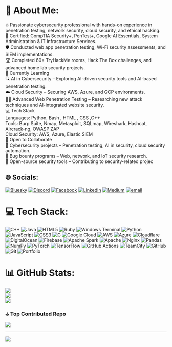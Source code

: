 # 💫 About Me:
🔥 Passionate cybersecurity professional with hands-on experience in penetration testing, network security, cloud security, and ethical hacking.<br>📜 Certified: CompTIA Security+, PenTest+, Google AI Essentials, System Administration & IT Infrastructure Services.<br>🛡️ Conducted web app penetration testing, Wi-Fi security assessments, and SIEM implementations.<br>🏆 Completed 60+ TryHackMe rooms, Hack The Box challenges, and advanced home lab security projects.<br>🌱 Currently Learning<br>🔍 AI in Cybersecurity – Exploring AI-driven security tools and AI-based penetration testing.<br>☁️ Cloud Security – Securing AWS, Azure, and GCP environments.<br>🏴‍☠️ Advanced Web Penetration Testing – Researching new attack techniques and AI-integrated website security.<br>💻 Tech Stack<br>Languages: Python, Bash , HTML , CSS ,C++ <br>Tools: Burp Suite, Nmap, Metasploit, SQLmap, Wireshark, Hashcat, Aircrack-ng, OWASP ZAP<br>Cloud Security: AWS, Azure, Elastic SIEM<br>💞️ Open to Collaborate<br>🔹 Cybersecurity projects – Penetration testing, AI in security, cloud security automation.<br>🔹 Bug bounty programs – Web, network, and IoT security research.<br>🔹 Open-source security tools – Contributing to security-related projec


## 🌐 Socials:
[![Bluesky](https://img.shields.io/badge/bluesky-0285FF?style=for-the-badge&logo=bluesky&logoColor=%23FFFFFF)](https://bsky.app/profile/Blackpanda999) [![Discord](https://img.shields.io/badge/Discord-%237289DA.svg?logo=discord&logoColor=white)](https://discord.gg/Blackpand999) [![Facebook](https://img.shields.io/badge/Facebook-%231877F2.svg?logo=Facebook&logoColor=white)](https://facebook.com/Blackpand999) [![LinkedIn](https://img.shields.io/badge/LinkedIn-%230077B5.svg?logo=linkedin&logoColor=white)](https://linkedin.com/in/www.linkedin.com/in/osamakhan44) [![Medium](https://img.shields.io/badge/Medium-12100E?logo=medium&logoColor=white)](https://medium.com/@Blackpand999) [![email](https://img.shields.io/badge/Email-D14836?logo=gmail&logoColor=white)](mailto:cyberkhan554433@gmail.com) 

# 💻 Tech Stack:
![C++](https://img.shields.io/badge/c++-%2300599C.svg?style=for-the-badge&logo=c%2B%2B&logoColor=white) ![Java](https://img.shields.io/badge/java-%23ED8B00.svg?style=for-the-badge&logo=openjdk&logoColor=white) ![HTML5](https://img.shields.io/badge/html5-%23E34F26.svg?style=for-the-badge&logo=html5&logoColor=white) ![Ruby](https://img.shields.io/badge/ruby-%23CC342D.svg?style=for-the-badge&logo=ruby&logoColor=white) ![Windows Terminal](https://img.shields.io/badge/Windows%20Terminal-%234D4D4D.svg?style=for-the-badge&logo=windows-terminal&logoColor=white) ![Python](https://img.shields.io/badge/python-3670A0?style=for-the-badge&logo=python&logoColor=ffdd54) ![JavaScript](https://img.shields.io/badge/javascript-%23323330.svg?style=for-the-badge&logo=javascript&logoColor=%23F7DF1E) ![CSS3](https://img.shields.io/badge/css3-%231572B6.svg?style=for-the-badge&logo=css3&logoColor=white) ![C](https://img.shields.io/badge/c-%2300599C.svg?style=for-the-badge&logo=c&logoColor=white) ![Google Cloud](https://img.shields.io/badge/GoogleCloud-%234285F4.svg?style=for-the-badge&logo=google-cloud&logoColor=white) ![AWS](https://img.shields.io/badge/AWS-%23FF9900.svg?style=for-the-badge&logo=amazon-aws&logoColor=white) ![Azure](https://img.shields.io/badge/azure-%230072C6.svg?style=for-the-badge&logo=microsoftazure&logoColor=white) ![Cloudflare](https://img.shields.io/badge/Cloudflare-F38020?style=for-the-badge&logo=Cloudflare&logoColor=white) ![DigitalOcean](https://img.shields.io/badge/DigitalOcean-%230167ff.svg?style=for-the-badge&logo=digitalOcean&logoColor=white) ![Firebase](https://img.shields.io/badge/firebase-%23039BE5.svg?style=for-the-badge&logo=firebase) ![Apache Spark](https://img.shields.io/badge/Apache%20Spark-FDEE21?style=for-the-badge&logo=apachespark&logoColor=black) ![Apache](https://img.shields.io/badge/apache-%23D42029.svg?style=for-the-badge&logo=apache&logoColor=white) ![Nginx](https://img.shields.io/badge/nginx-%23009639.svg?style=for-the-badge&logo=nginx&logoColor=white) ![Pandas](https://img.shields.io/badge/pandas-%23150458.svg?style=for-the-badge&logo=pandas&logoColor=white) ![NumPy](https://img.shields.io/badge/numpy-%23013243.svg?style=for-the-badge&logo=numpy&logoColor=white) ![PyTorch](https://img.shields.io/badge/PyTorch-%23EE4C2C.svg?style=for-the-badge&logo=PyTorch&logoColor=white) ![TensorFlow](https://img.shields.io/badge/TensorFlow-%23FF6F00.svg?style=for-the-badge&logo=TensorFlow&logoColor=white) ![GitHub Actions](https://img.shields.io/badge/github%20actions-%232671E5.svg?style=for-the-badge&logo=githubactions&logoColor=white) ![TeamCity](https://img.shields.io/badge/teamcity-000000.svg?style=for-the-badge&logo=teamcity&logoColor=white) ![GitHub](https://img.shields.io/badge/github-%23121011.svg?style=for-the-badge&logo=github&logoColor=white) ![Git](https://img.shields.io/badge/git-%23F05033.svg?style=for-the-badge&logo=git&logoColor=white) ![Portfolio](https://img.shields.io/badge/Portfolio-%23000000.svg?style=for-the-badge&logo=firefox&logoColor=#FF7139)
# 📊 GitHub Stats:
![](https://github-readme-stats.vercel.app/api?username=BlackPanda999&theme=dark&hide_border=false&include_all_commits=false&count_private=false)<br/>
![](https://nirzak-streak-stats.vercel.app/?user=BlackPanda999&theme=dark&hide_border=false)<br/>
![](https://github-readme-stats.vercel.app/api/top-langs/?username=BlackPanda999&theme=dark&hide_border=false&include_all_commits=false&count_private=false&layout=compact)

### 🔝 Top Contributed Repo
![](https://github-contributor-stats.vercel.app/api?username=BlackPanda999&limit=5&theme=dark&combine_all_yearly_contributions=true)

---
[![](https://visitcount.itsvg.in/api?id=BlackPanda999&icon=0&color=0)](https://visitcount.itsvg.in)

<!-- Proudly created with GPRM ( https://gprm.itsvg.in ) -->
